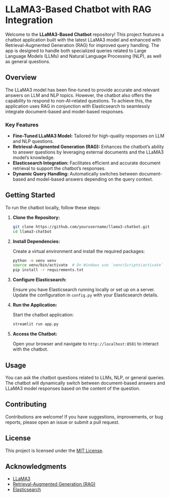 # LLaMA3-Based Chatbot with RAG Integration

Welcome to the **LLaMA3-Based Chatbot** repository! This project features a chatbot application built with the latest LLaMA3 model and enhanced with Retrieval-Augmented Generation (RAG) for improved query handling. The app is designed to handle both specialized queries related to Large Language Models (LLMs) and Natural Language Processing (NLP), as well as general questions.

## Overview

The LLaMA3 model has been fine-tuned to provide accurate and relevant answers on LLM and NLP topics. However, the chatbot also offers the capability to respond to non-AI-related questions. To achieve this, the application uses RAG in conjunction with Elasticsearch to seamlessly integrate document-based and model-based responses.

### Key Features

- **Fine-Tuned LLaMA3 Model:** Tailored for high-quality responses on LLM and NLP questions.
- **Retrieval-Augmented Generation (RAG):** Enhances the chatbot’s ability to answer questions by leveraging external documents and the LLaMA3 model’s knowledge.
- **Elasticsearch Integration:** Facilitates efficient and accurate document retrieval to support the chatbot’s responses.
- **Dynamic Query Handling:** Automatically switches between document-based and model-based answers depending on the query context.

## Getting Started

To run the chatbot locally, follow these steps:

1. **Clone the Repository:**

    ```bash
    git clone https://github.com/yourusername/llama3-chatbot.git
    cd llama3-chatbot
    ```

2. **Install Dependencies:**

    Create a virtual environment and install the required packages:

    ```bash
    python -m venv venv
    source venv/bin/activate  # On Windows use `venv\Scripts\activate`
    pip install -r requirements.txt
    ```

3. **Configure Elasticsearch:**

    Ensure you have Elasticsearch running locally or set up on a server. Update the configuration in `config.py` with your Elasticsearch details.

4. **Run the Application:**

    Start the chatbot application:

    ```bash
    streamlit run app.py
    ```

5. **Access the Chatbot:**

    Open your browser and navigate to `http://localhost:8501` to interact with the chatbot.

## Usage

You can ask the chatbot questions related to LLMs, NLP, or general queries. The chatbot will dynamically switch between document-based answers and LLaMA3 model responses based on the content of the question.

## Contributing

Contributions are welcome! If you have suggestions, improvements, or bug reports, please open an issue or submit a pull request.

## License

This project is licensed under the [MIT License](LICENSE).

## Acknowledgments

- [LLaMA3](https://example.com/llama3)
- [Retrieval-Augmented Generation (RAG)](https://example.com/rag)
- [Elasticsearch](https://example.com/elasticsearch)

